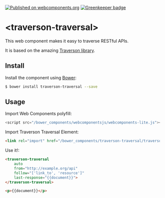 [![Published on webcomponents.org](https://img.shields.io/badge/webcomponents.org-published-blue.svg)](https://www.webcomponents.org/element/traverson/traverson-traversal) [![Greenkeeper badge](https://badges.greenkeeper.io/traverson/traverson-traversal.svg)](https://greenkeeper.io/)

# &lt;traverson-traversal&gt;

This web component makes it easy to traverse RESTful APIs.

It is based on the amazing [Traverson library](https://github.com/basti1302/traverson).

## Install

Install the component using [Bower](http://bower.io/):

```bash
$ bower install traverson-traversal --save
```

## Usage

Import Web Components polyfill:

```js
<script src="/bower_components/webcomponentsjs/webcomponents-lite.js"></script>
```

Import Traverson Traversal Element:

```html
<link rel="import" href="/bower_components/traverson-traversal/traverson-traversal.html"> 
```

Use it!:

```html
<traverson-traversal
    auto
    from="http://example.org/api"
    follow="['link_to', 'resource']"
    last-response="{{document}}">
</traverson-traversal>

<p>{{document}}</p>
```
